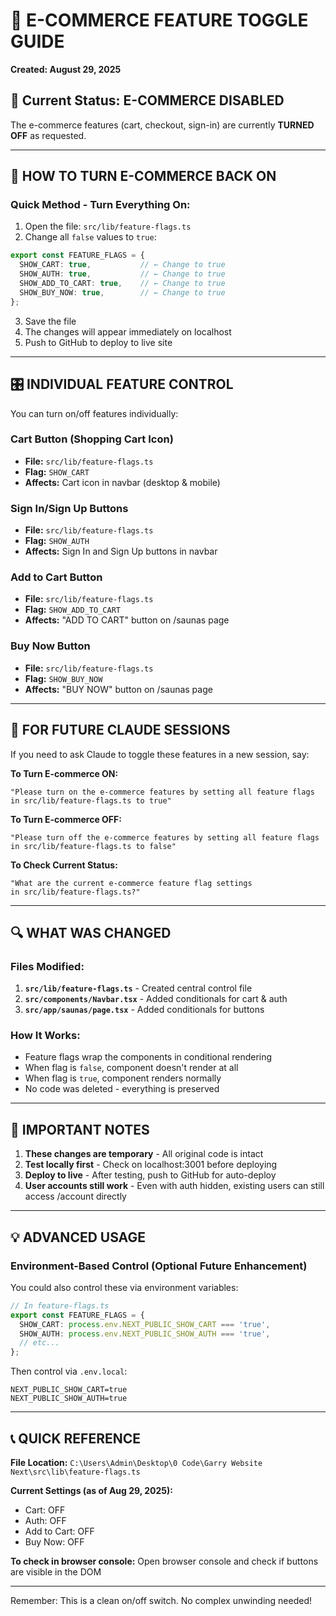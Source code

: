 # 🛒 E-COMMERCE FEATURE TOGGLE GUIDE
**Created: August 29, 2025**

## 🎯 Current Status: E-COMMERCE DISABLED
The e-commerce features (cart, checkout, sign-in) are currently **TURNED OFF** as requested.

---

## 🚀 HOW TO TURN E-COMMERCE BACK ON

### Quick Method - Turn Everything On:
1. Open the file: `src/lib/feature-flags.ts`
2. Change all `false` values to `true`:

```typescript
export const FEATURE_FLAGS = {
  SHOW_CART: true,           // ← Change to true
  SHOW_AUTH: true,           // ← Change to true  
  SHOW_ADD_TO_CART: true,    // ← Change to true
  SHOW_BUY_NOW: true,        // ← Change to true
};
```

3. Save the file
4. The changes will appear immediately on localhost
5. Push to GitHub to deploy to live site

---

## 🎛️ INDIVIDUAL FEATURE CONTROL

You can turn on/off features individually:

### Cart Button (Shopping Cart Icon)
- **File:** `src/lib/feature-flags.ts`
- **Flag:** `SHOW_CART`
- **Affects:** Cart icon in navbar (desktop & mobile)

### Sign In/Sign Up Buttons
- **File:** `src/lib/feature-flags.ts`
- **Flag:** `SHOW_AUTH`
- **Affects:** Sign In and Sign Up buttons in navbar

### Add to Cart Button
- **File:** `src/lib/feature-flags.ts`
- **Flag:** `SHOW_ADD_TO_CART`
- **Affects:** "ADD TO CART" button on /saunas page

### Buy Now Button
- **File:** `src/lib/feature-flags.ts`
- **Flag:** `SHOW_BUY_NOW`
- **Affects:** "BUY NOW" button on /saunas page

---

## 📝 FOR FUTURE CLAUDE SESSIONS

If you need to ask Claude to toggle these features in a new session, say:

**To Turn E-commerce ON:**
```
"Please turn on the e-commerce features by setting all feature flags 
in src/lib/feature-flags.ts to true"
```

**To Turn E-commerce OFF:**
```
"Please turn off the e-commerce features by setting all feature flags 
in src/lib/feature-flags.ts to false"
```

**To Check Current Status:**
```
"What are the current e-commerce feature flag settings 
in src/lib/feature-flags.ts?"
```

---

## 🔍 WHAT WAS CHANGED

### Files Modified:
1. **`src/lib/feature-flags.ts`** - Created central control file
2. **`src/components/Navbar.tsx`** - Added conditionals for cart & auth
3. **`src/app/saunas/page.tsx`** - Added conditionals for buttons

### How It Works:
- Feature flags wrap the components in conditional rendering
- When flag is `false`, component doesn't render at all
- When flag is `true`, component renders normally
- No code was deleted - everything is preserved

---

## 🚨 IMPORTANT NOTES

1. **These changes are temporary** - All original code is intact
2. **Test locally first** - Check on localhost:3001 before deploying
3. **Deploy to live** - After testing, push to GitHub for auto-deploy
4. **User accounts still work** - Even with auth hidden, existing users can still access /account directly

---

## 💡 ADVANCED USAGE

### Environment-Based Control (Optional Future Enhancement)
You could also control these via environment variables:

```typescript
// In feature-flags.ts
export const FEATURE_FLAGS = {
  SHOW_CART: process.env.NEXT_PUBLIC_SHOW_CART === 'true',
  SHOW_AUTH: process.env.NEXT_PUBLIC_SHOW_AUTH === 'true',
  // etc...
};
```

Then control via `.env.local`:
```
NEXT_PUBLIC_SHOW_CART=true
NEXT_PUBLIC_SHOW_AUTH=true
```

---

## 📞 QUICK REFERENCE

**File Location:** `C:\Users\Admin\Desktop\0 Code\Garry Website Next\src\lib\feature-flags.ts`

**Current Settings (as of Aug 29, 2025):**
- Cart: OFF
- Auth: OFF  
- Add to Cart: OFF
- Buy Now: OFF

**To check in browser console:**
Open browser console and check if buttons are visible in the DOM

---

Remember: This is a clean on/off switch. No complex unwinding needed!